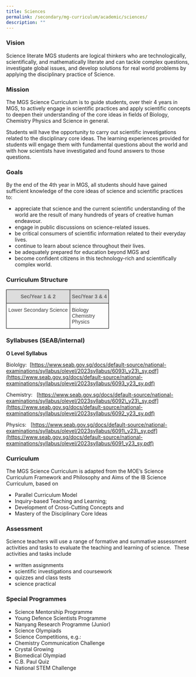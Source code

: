 ```yaml
---
title: Sciences
permalink: /secondary/mg-curriculum/academic/sciences/
description: ""
---
```

### Vision

Science literate MGS students are logical thinkers who are technologically, scientifically, and mathematically literate and can tackle complex questions, investigate global issues, and develop solutions for real world problems by applying the disciplinary practice of Science.   

  

### Mission

The MGS Science Curriculum is to guide students, over their 4 years in MGS, to actively engage in scientific practices and apply scientific concepts to deepen their understanding of the core ideas in fields of Biology, Chemistry Physics and Science in general.

Students will have the opportunity to carry out scientific investigations related to the disciplinary core ideas. The learning experiences provided for students will engage them with fundamental questions about the world and with how scientists have investigated and found answers to those questions.

  

### Goals

By the end of the 4th year in MGS, all students should have gained sufficient knowledge of the core ideas of science and scientific practices to:  

*   appreciate that science and the current scientific understanding of the world are the result of many hundreds of years of creative human endeavour.
*   engage in public discussions on science-related issues.
*   be critical consumers of scientific information related to their everyday lives.
*   continue to learn about science throughout their lives.
*   be adequately prepared for education beyond MGS and
*   become confident citizens in this technology-rich and scientifically complex world.

  

### Curriculum Structure

<style type="text/css">
.tg  {border-collapse:collapse;border-spacing:0;}
.tg td{border-color:black;border-style:solid;border-width:1px;font-family:Arial, sans-serif;font-size:14px;
  overflow:hidden;padding:10px 5px;word-break:normal;}
.tg th{border-color:black;border-style:solid;border-width:1px;font-family:Arial, sans-serif;font-size:14px;
  font-weight:normal;overflow:hidden;padding:10px 5px;word-break:normal;}
.tg .tg-uwnk{color:#3D3D3D;text-align:left;vertical-align:top}
.tg .tg-feqv{background-color:#DDD;color:#666;font-weight:bold;text-align:center;vertical-align:middle}
</style>
<table class="tg">
<thead>
  <tr>
    <th class="tg-feqv"><span style="color:#666;background-color:#DDD">Sec/Year 1 &amp; 2</span></th>
    <th class="tg-feqv"><span style="color:#666;background-color:#DDD">Sec/Year 3 &amp; 4</span></th>
  </tr>
</thead>
<tbody>
  <tr>
    <td class="tg-uwnk"><span style="color:#3D3D3D">Lower Secondary Science</span></td>
    <td class="tg-uwnk">Biology<br>Chemistry<br>Physics</td>
  </tr>
</tbody>
</table>

### Syllabuses (SEAB/internal)

**O Level Syllabus**

Biololgy:  [https://www.seab.gov.sg/docs/default-source/national-examinations/syllabus/olevel/2023syllabus/6093\_y23\_sy.pdf](https://www.seab.gov.sg/docs/default-source/national-examinations/syllabus/olevel/2023syllabus/6093_y23_sy.pdf)

  

Chemistry:   [https://www.seab.gov.sg/docs/default-source/national-examinations/syllabus/olevel/2023syllabus/6092\_y23\_sy.pdf](https://www.seab.gov.sg/docs/default-source/national-examinations/syllabus/olevel/2023syllabus/6092_y23_sy.pdf)

  

Physics:   [https://www.seab.gov.sg/docs/default-source/national-examinations/syllabus/olevel/2023syllabus/6091\_y23\_sy.pdf](https://www.seab.gov.sg/docs/default-source/national-examinations/syllabus/olevel/2023syllabus/6091_y23_sy.pdf)

  

### Curriculum

The MGS Science Curriculum is adapted from the MOE’s Science Curriculum Framework and Philosophy and Aims of the IB Science Curriculum, based on

*   Parallel Curriculum Model
*   Inquiry-based Teaching and Learning;
*   Development of Cross-Cutting Concepts and
*   Mastery of the Disciplinary Core Ideas

  

### Assessment


Science teachers will use a range of formative and summative assessment activities and tasks to evaluate the teaching and learning of science.  These activities and tasks include

*   written assignments
*   scientific investigations and coursework
*   quizzes and class tests
*   science practical

  

### Special Programmes

*   Science Mentorship Programme
*   Young Defence Scientists Programme
*   Nanyang Research Programme (Junior)
*   Science Olympiads
*   Science Competitions, e.g.:
*   Chemistry Communication Challenge
*   Crystal Growing
*   Biomedical Olympiad
*   C.B. Paul Quiz
*   National STEM Challenge
